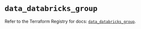 # `data_databricks_group`

Refer to the Terraform Registry for docs: [`data_databricks_group`](https://registry.terraform.io/providers/databricks/databricks/1.43.0/docs/data-sources/group).
